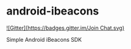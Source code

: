 android-ibeacons
================
[![Gitter](https://badges.gitter.im/Join Chat.svg)](https://gitter.im/radzio/android-ibeacons?utm_source=badge&utm_medium=badge&utm_campaign=pr-badge&utm_content=badge)

Simple Android iBeacons SDK
